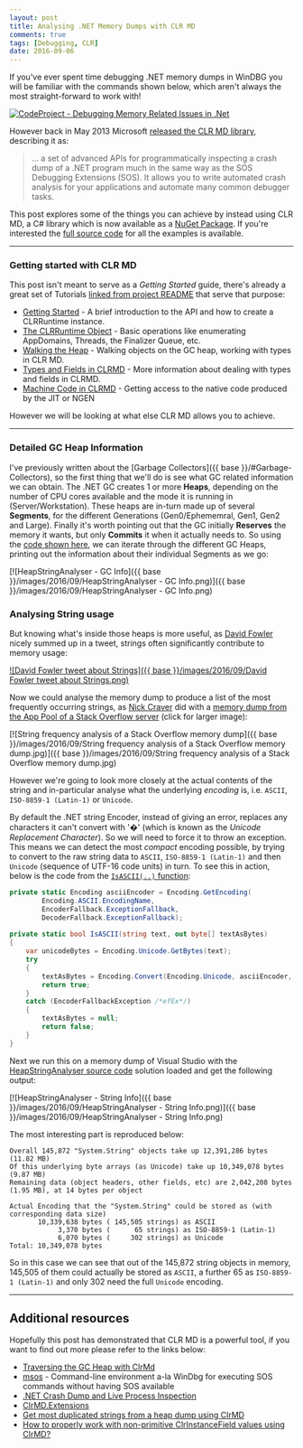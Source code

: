 ```yaml
---
layout: post
title: Analysing .NET Memory Dumps with CLR MD
comments: true
tags: [Debugging, CLR]
date: 2016-09-06
---
```


If you've ever spent time debugging .NET memory dumps in WinDBG you will be familiar with the commands shown below, which aren't always the most straight-forward to work with!

[![CodeProject - Debugging Memory Related Issues in .Net ](http://www.codeproject.com/KB/debug/WinDBGAndSOS/SOSHelp.PNG)](http://www.codeproject.com/Articles/23589/Get-Started-Debugging-Memory-Related-Issues-in-Net)

However back in May 2013 Microsoft [released the CLR MD library](https://blogs.msdn.microsoft.com/dotnet/2013/05/01/net-crash-dump-and-live-process-inspection/), describing it as:

> ... a set of advanced APIs for programmatically inspecting a crash dump of a .NET program much in the same way as the SOS Debugging Extensions (SOS). It allows you to write automated crash analysis for your applications and automate many common debugger tasks.

This post explores some of the things you can achieve by instead using CLR MD, a C# library which is now available as a [NuGet Package](https://github.com/Microsoft/clrmd). If you're interested the [full source code](https://github.com/mattwarren/HeapStringAnalyser) for all the examples is available.

----

### Getting started with CLR MD

This post isn't meant to serve as a *Getting Started* guide, there's already a great set of Tutorials [linked from project README](https://github.com/Microsoft/clrmd#tutorials) that serve that purpose:

- [Getting Started](./Documentation/GettingStarted.md) - A brief introduction to the API and how to create a CLRRuntime instance.
- [The CLRRuntime Object](./Documentation/ClrRuntime.md) - Basic operations like enumerating AppDomains, Threads, the Finalizer Queue, etc.
- [Walking the Heap](./Documentation/WalkingTheHeap.md) - Walking objects on the GC heap, working with types in CLR MD.
- [Types and Fields in CLRMD](./Documentation/TypesAndFields.md) - More information about dealing with types and fields in CLRMD.
- [Machine Code in CLRMD](./Documentation/MachineCode.md) - Getting access to the native code produced by the JIT or NGEN

However we will be looking at what else CLR MD allows you to achieve.

----

### Detailed GC Heap Information

I've previously written about the [Garbage Collectors]({{ base }}/#Garbage-Collectors), so the first thing that we'll do is see what GC related information we can obtain. The .NET GC creates 1 or more **Heaps**, depending on the number of CPU cores available and the mode it is running in (Server/Workstation). These heaps are in-turn made up of several **Segments**, for the different Generations (Gen0/Ephememral, Gen1, Gen2 and Large). Finally it's worth pointing out that the GC initially **Reserves** the memory it wants, but only **Commits** it when it actually needs to. So using the [code shown here](https://github.com/mattwarren/HeapStringAnalyser/blob/2161764b11d19a54ef1d0c2d78b796ee4c8bfd62/HeapStringAnalyser/HeapStringAnalyser/Program.cs#L318-L367), we can iterate through the different GC Heaps, printing out the information about their individual Segments as we go:

[![HeapStringAnalyser - GC Info]({{ base }}/images/2016/09/HeapStringAnalyser - GC Info.png)]({{ base }}/images/2016/09/HeapStringAnalyser - GC Info.png)

### Analysing String usage

But knowing what's inside those heaps is more useful, as [David Fowler](https://github.com/davidfowl) nicely summed up in a tweet, strings often significantly contribute to memory usage:

[![David Fowler tweet about Strings]({{ base }}/images/2016/09/David Fowler tweet about Strings.png)](https://twitter.com/davidfowl/status/767585518854938625)

Now we could analyse the memory dump to produce a list of the most frequently occurring strings, as [Nick Craver](http://nickcraver.com/) did with a [memory dump from the App Pool of a Stack Overflow server](https://twitter.com/Nick_Craver/status/752822131889729536) (click for larger image):

[![String frequency analysis of a Stack Overflow memory dump]({{ base }}/images/2016/09/String frequency analysis of a Stack Overflow memory dump.jpg)]({{ base }}/images/2016/09/String frequency analysis of a Stack Overflow memory dump.jpg)

However we're going to look more closely at the actual contents of the string and in-particular analyse what the underlying *encoding* is, i.e. `ASCII`, `ISO-8859-1 (Latin-1)` or `Unicode`.

By default the .NET string Encoder, instead of giving an error, replaces any characters it can't convert with '�' (which is known as the *Unicode Replacement Character*). So we will need to force it to throw an exception. This means we can detect the most *compact* encoding possible, by trying to convert to the raw string data to `ASCII`, `ISO-8859-1 (Latin-1)` and then `Unicode` (sequence of UTF-16 code units) in turn. To see this in action, below is the code from the [`IsASCII(..)` function](https://github.com/mattwarren/HeapStringAnalyser/blob/2161764b11d19a54ef1d0c2d78b796ee4c8bfd62/HeapStringAnalyser/HeapStringAnalyser/Program.cs#L165-L178):

``` csharp
private static Encoding asciiEncoder = Encoding.GetEncoding(
        Encoding.ASCII.EncodingName, 
        EncoderFallback.ExceptionFallback, 
        DecoderFallback.ExceptionFallback);
   
private static bool IsASCII(string text, out byte[] textAsBytes)
{
    var unicodeBytes = Encoding.Unicode.GetBytes(text);
    try
    {
        textAsBytes = Encoding.Convert(Encoding.Unicode, asciiEncoder, unicodeBytes);
        return true;
    }
    catch (EncoderFallbackException /*efEx*/)
    {
        textAsBytes = null;
        return false;
    }
}
```

Next we run this on a memory dump of Visual Studio with the [HeapStringAnalyser source code](https://github.com/mattwarren/HeapStringAnalyser) solution loaded and get the following output:
 
[![HeapStringAnalyser - String Info]({{ base }}/images/2016/09/HeapStringAnalyser - String Info.png)]({{ base }}/images/2016/09/HeapStringAnalyser - String Info.png)

The most interesting part is reproduced below: 

```
Overall 145,872 "System.String" objects take up 12,391,286 bytes (11.82 MB)
Of this underlying byte arrays (as Unicode) take up 10,349,078 bytes (9.87 MB)
Remaining data (object headers, other fields, etc) are 2,042,208 bytes (1.95 MB), at 14 bytes per object

Actual Encoding that the "System.String" could be stored as (with corresponding data size)
       10,339,638 bytes ( 145,505 strings) as ASCII
            3,370 bytes (      65 strings) as ISO-8859-1 (Latin-1)
            6,070 bytes (     302 strings) as Unicode
Total: 10,349,078 bytes
```

So in this case we can see that out of the 145,872 string objects in memory, 145,505 of them could actually be stored as `ASCII`, a further 65 as `ISO-8859-1 (Latin-1)` and only 302 need the full `Unicode` encoding.

----

## Additional resources

Hopefully this post has demonstrated that CLR MD is a powerful tool, if you want to find out more please refer to the links below:

- [Traversing the GC Heap with ClrMd ](http://blogs.microsoft.co.il/sasha/2013/05/20/traversing-the-gc-heap-with-clrmd/)
- [msos](https://github.com/goldshtn/msos) - Command-line environment a-la WinDbg for executing SOS commands without having SOS available
- [.NET Crash Dump and Live Process Inspection](https://blogs.msdn.microsoft.com/dotnet/2013/05/01/net-crash-dump-and-live-process-inspection/)
- [ClrMD.Extensions](https://github.com/JeffCyr/ClrMD.Extensions)
- [Get most duplicated strings from a heap dump using ClrMD](https://blogs.msdn.microsoft.com/kirillosenkov/2014/07/05/get-most-duplicated-strings-from-a-heap-dump-using-clrmd/)
- [How to properly work with non-primitive ClrInstanceField values using ClrMD?](http://stackoverflow.com/questions/22150259/how-to-properly-work-with-non-primitive-clrinstancefield-values-using-clrmd/22229543#22229543) 